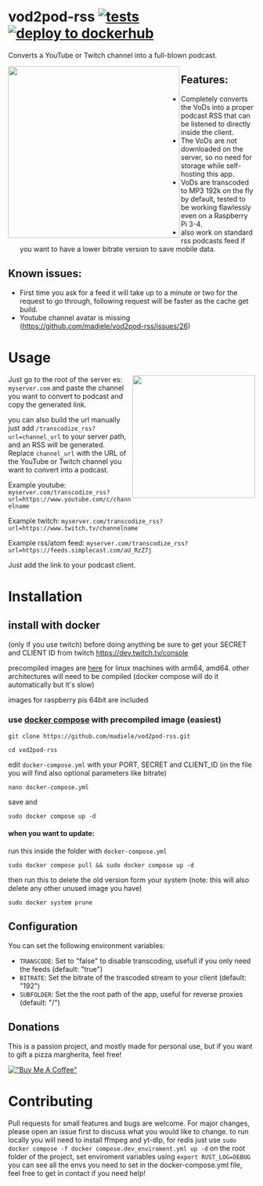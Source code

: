 # vod2pod-rss [![tests](https://github.com/madiele/vod2pod-rss/actions/workflows/rust.yml/badge.svg)](https://github.com/madiele/vod2pod-rss/actions/workflows/rust.yml) [![deploy to dockerhub](https://github.com/madiele/vod2pod-rss/actions/workflows/docker-image.yml/badge.svg?branch=stable)](https://github.com/madiele/vod2pod-rss/actions/workflows/docker-image.yml)

Converts a YouTube or Twitch channel into a full-blown podcast.

<a label="example of it working with podcast addict" href="url"><img src="https://user-images.githubusercontent.com/4585690/231301791-2f838fb3-4f6e-4382-bac4-c968bfe98c08.png" align="left" height="350" ></a>

## Features:

- Completely converts the VoDs into a proper podcast RSS that can be listened to directly inside the client.
- The VoDs are not downloaded on the server, so no need for storage while self-hosting this app.
- VoDs are transcoded to MP3 192k on the fly by default, tested to be working flawlessly even on a Raspberry Pi 3-4.
- also work on standard rss podcasts feed if you want to have a lower bitrate version to save mobile data.

## Known issues:

- First time you ask for a feed it will take up to a minute or two for the request to go through, following request will be faster as the cache get build.
- Youtube channel avatar is missing (https://github.com/madiele/vod2pod-rss/issues/26)

# Usage

<a label="frontend" href="url"><img src="https://user-images.githubusercontent.com/4585690/231298488-c561974a-d4db-49ab-a971-de30054e1711.png" align="right" height="250" ></a>
Just go to the root of the server es: `myserver.com` and paste the channel you want to convert to podcast and copy the generated link.


you can also build the url manually just add `/transcodize_rss?url=channel_url` to your server path, and an RSS will be generated. Replace `channel_url` with the URL of the YouTube or Twitch channel you want to convert into a podcast.

Example youtube: `myserver.com/transcodize_rss?url=https://www.youtube.com/c/channelname`

Example twitch: `myserver.com/transcodize_rss?url=https://www.twitch.tv/channelname`

Example rss/atom feed: `myserver.com/transcodize_rss?url=https://feeds.simplecast.com/aU_RzZ7j`


Just add the link to your podcast client.

# Installation

## install with docker
(only if you use twitch) before doing anything be sure to get your SECRET and CLIENT ID from twitch
https://dev.twitch.tv/console

precompiled images are [here](https://hub.docker.com/r/madiele/vod-to-podcast/) for linux machines with arm64, amd64. other architectures will need to be compiled (docker compose will do it automatically but it's slow)

images for raspberry pis 64bit are included

### use [docker compose](https://docs.docker.com/compose/install/) with precompiled image (easiest)

`git clone https://github.com/madiele/vod2pod-rss.git`

`cd vod2pod-rss`

edit `docker-compose.yml` with your PORT, SECRET and CLIENT_ID
(in the file you will find also optional parameters like bitrate)

`nano docker-compose.yml`

save and

`sudo docker compose up -d`

#### when you want to update:

run this inside the folder with `docker-compose.yml`

`sudo docker compose pull && sudo docker compose up -d`

then run this to delete the old version form your system (note: this will also delete any other unused image you have)

`sudo docker system prune`

## Configuration

You can set the following environment variables:

- `TRANSCODE`: Set to "false" to disable transcoding, usefull if you only need the feeds (default: "true")
- `BITRATE`: Set the bitrate of the trascoded stream to your client (default: "192")
- `SUBFOLDER`: Set the the root path of the app, useful for reverse proxies (default: "/")

## Donations

This is a passion project, and mostly made for personal use, but if you want to gift a pizza margherita, feel free!

[!["Buy Me A Coffee"](https://www.buymeacoffee.com/assets/img/custom_images/orange_img.png)](https://www.buymeacoffee.com/madiele)

# Contributing

Pull requests for small features and bugs are welcome. For major changes, please open an issue first to discuss what you would like to change.
to run locally you will need to install ffmpeg and yt-dlp, for redis just use `sudo docker compose -f docker compose.dev_enviroment.yml up -d` on the root folder of the project, set enviroment variables using `export RUST_LOG=DEBUG` you can see all the envs you need to set in the docker-compose.yml file, feel free to get in contact if you need help!
